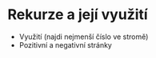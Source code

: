 # Rekurze a její využití

- Využití (najdi nejmenší číslo ve stromě)
- Pozitivní a negativní stránky